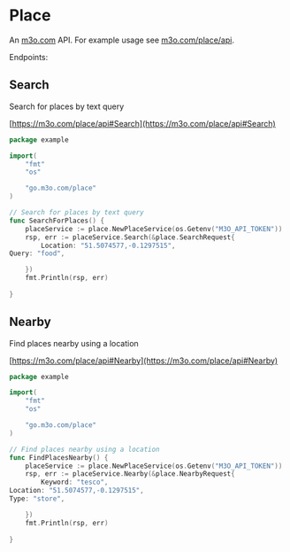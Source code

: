 # Place

An [m3o.com](https://m3o.com) API. For example usage see [m3o.com/place/api](https://m3o.com/place/api).

Endpoints:

## Search

Search for places by text query


[https://m3o.com/place/api#Search](https://m3o.com/place/api#Search)

```go
package example

import(
	"fmt"
	"os"

	"go.m3o.com/place"
)

// Search for places by text query
func SearchForPlaces() {
	placeService := place.NewPlaceService(os.Getenv("M3O_API_TOKEN"))
	rsp, err := placeService.Search(&place.SearchRequest{
		Location: "51.5074577,-0.1297515",
Query: "food",

	})
	fmt.Println(rsp, err)
	
}
```
## Nearby

Find places nearby using a location


[https://m3o.com/place/api#Nearby](https://m3o.com/place/api#Nearby)

```go
package example

import(
	"fmt"
	"os"

	"go.m3o.com/place"
)

// Find places nearby using a location
func FindPlacesNearby() {
	placeService := place.NewPlaceService(os.Getenv("M3O_API_TOKEN"))
	rsp, err := placeService.Nearby(&place.NearbyRequest{
		Keyword: "tesco",
Location: "51.5074577,-0.1297515",
Type: "store",

	})
	fmt.Println(rsp, err)
	
}
```
